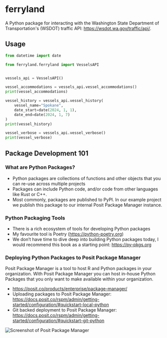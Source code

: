 # ferryland

A Python package for interacting with the Washington State Department of Transportation's (WSDOT) traffic API: https://wsdot.wa.gov/traffic/api/.

## Usage

```python
from datetime import date

from ferryland.ferryland import VesselsAPI


vessels_api = VesselsAPI()

vessel_accommodations = vessels_api.vessel_accommodations()
print(vessel_accommodations)

vessel_history = vessels_api.vessel_history(
    vessel_name="Spokane",
    date_start=date(2024, 1, 1),
    date_end=date(2024, 1, 7)
)
print(vessel_history)

vessel_verbose = vessels_api.vessel_verbose()
print(vessel_verbose)
```

## Package Development 101

### What are Python Packages?

- Python packages are collections of functions and other objects that you can re-use across multiple projects
- Packages can include Python code, and/or code from other languages like Rust or C++.
- Most commonly, packages are published to PyPI. In our example project we publish this package to our internal Posit Package Manager instance.

### Python Packaging Tools

- There is a rich ecosystem of tools for developing Python packages
- My favourite tool is Poetry (https://python-poetry.org)
- We don’t have time to dive deep into building Python packages today, I would recommend this book as a starting point: https://py-pkgs.org

### Deploying Python Packages to Posit Package Manager

Posit Package Manager is a tool to host R and Python packages in your organization. With Posit Package Manager you can host in-house Python Packages that you only want to make available within your organization.

- https://posit.co/products/enterprise/package-manager/
- Uploading packages to Posit Package Manager: https://docs.posit.co/rspm/admin/getting-started/configuration/#quickstart-local-python
- Git backed deployment to Posit Package Manager: https://docs.posit.co/rspm/admin/getting-started/configuration/#quickstart-git-python

![Screenshot of Posit Package Manager](imgs/screenshot-of-ppm.png)
